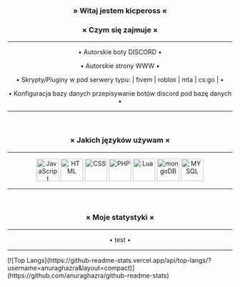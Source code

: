 
<h3 align="center">» Witaj jestem kicpeross «</h3>

<h3 align="center">× Czym się zajmuje ×</h3>
<hr/>
<p align="center">• Autorskie boty DISCORD •</p>
<p align="center">• Autorskie strony WWW •</p>
<p align="center">• Skrypty/Pluginy w pod serwery typu: | fivem | roblox | mta | cs:go | •</p>
<p align="center">• Konfiguracja bazy danych przepisywanie botów discord pod bazę danych •</p>
<hr/>
<br/>
<h3 align="center">× Jakich języków używam ×</h3>
<hr/>
<p align="center">
<img draggable="false" alt="JavaScript" width="50px" src="https://imgur.com/msn7dGi.png" />
<img draggable="false" alt="HTML" width="50px" src="https://imgur.com/s3NIj4N.png" />
<img draggable="false" alt="CSS" width="50px" src="https://imgur.com/Mhf3x54.png" />
<img draggable="false" alt="PHP" width="50px" src="https://imgur.com/FSH8AiL.png" />
<img draggable="false" alt="Lua" width="50px" src="https://imgur.com/AmPvaBZ.png" />
<img draggable="false" alt="mongoDB" width="50px" src="https://imgur.com/rtWDlQi.png" />
<img draggable="false" alt="MYSQL" width="50px" src="https://imgur.com/AEr81sg.png" />
</p>
<hr/>
<br/>
<h3 align="center">× Moje statystyki ×</h3>
<hr/>
<p align="center">• test •</p>
<hr/>
[![Top Langs](https://github-readme-stats.vercel.app/api/top-langs/?username=anuraghazra&layout=compact)](https://github.com/anuraghazra/github-readme-stats)

